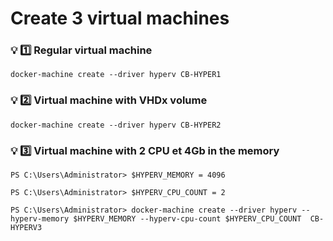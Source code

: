 # Create 3 virtual machines

### 💡 :one: Regular virtual machine

```
docker-machine create --driver hyperv CB-HYPER1
```
### 💡 :two: Virtual machine with VHDx volume 

```
docker-machine create --driver hyperv CB-HYPER2
```
### 💡 :three: Virtual machine with 2 CPU et 4Gb in the memory

```
PS C:\Users\Administrator> $HYPERV_MEMORY = 4096
```
```
PS C:\Users\Administrator> $HYPERV_CPU_COUNT = 2
```
```
PS C:\Users\Administrator> docker-machine create --driver hyperv --hyperv-memory $HYPERV_MEMORY --hyperv-cpu-count $HYPERV_CPU_COUNT  CB-HYPERV3
```


